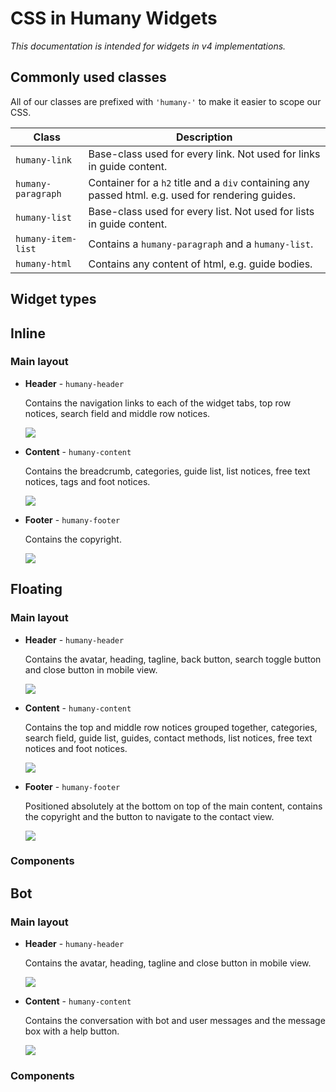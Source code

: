 # CSS in Humany Widgets
*This documentation is intended for widgets in v4 implementations.*

## Commonly used classes
All of our classes are prefixed with `'humany-'` to make it easier to scope our CSS.

Class | Description
------|------------
`humany-link`|Base-class used for every link. Not used for links in guide content.
`humany-paragraph`|Container for a `h2` title and a `div` containing any passed html. e.g. used for rendering guides.
`humany-list`|Base-class used for every list. Not used for lists in guide content.
`humany-item-list`|Contains a `humany-paragraph` and a `humany-list`.
`humany-html`|Contains any content of html, e.g. guide bodies.


## Widget types


## Inline
<h3 id="inline-main-layout">Main layout</h3>

- **Header** - `humany-header`

    Contains the navigation links to each of the widget tabs, top row notices, search field and middle row notices.

    ![](inline-header.png)
  
- **Content** - `humany-content`

    Contains the breadcrumb, categories, guide list, list notices, free text notices, tags and foot notices.

    ![](inline-content.png)

- **Footer** - `humany-footer`

    Contains the copyright.

    ![](inline-footer.png)


## Floating
### Main layout
- **Header** - `humany-header`

    Contains the avatar, heading, tagline, back button, search toggle button and close button in mobile view.

    ![](floating-header.png)

- **Content** - `humany-content`

    Contains the top and middle row notices grouped together, categories, search field, guide list, guides, contact methods, list notices, free text notices and foot notices.

    ![](floating-content.png)

- **Footer** - `humany-footer`

    Positioned absolutely at the bottom on top of the main content, contains the copyright and the button to navigate to the contact view.

    ![](floating-footer.png)

### Components


## Bot
### Main layout
- **Header** - `humany-header`

    Contains the avatar, heading, tagline and close button in mobile view.
  
    ![](bot-header.png)

- **Content** - `humany-content`

    Contains the conversation with bot and user messages and the message box with a help button.
  
    ![](bot-content.png)
### Components